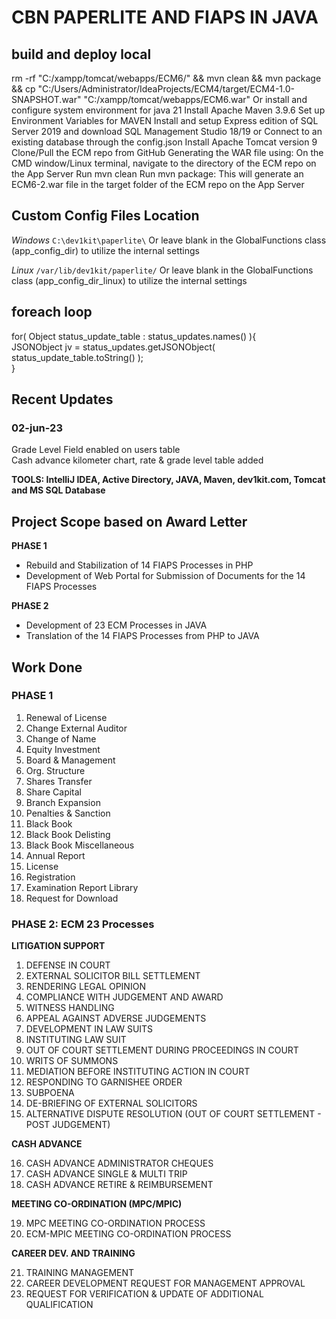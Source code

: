 # CBN PAPERLITE AND FIAPS IN JAVA

## build and deploy local
rm -rf "C:/xampp/tomcat/webapps/ECM6/" && mvn clean && mvn package && cp "C:/Users/Administrator/IdeaProjects/ECM4/target/ECM4-1.0-SNAPSHOT.war" "C:/xampp/tomcat/webapps/ECM6.war"
Or
install and configure system environment for java 21
Install Apache Maven 3.9.6
Set up Environment Variables for MAVEN
Install and setup Express edition of SQL Server 2019 and download SQL Management Studio 18/19 or Connect
to an existing database through the config.json
Install Apache Tomcat version 9
Clone/Pull the ECM repo from GitHub
Generating the WAR file using:
On the CMD window/Linux terminal, navigate to the directory of the ECM repo on the App Server
Run mvn clean
Run mvn package: This will generate an ECM6-2.war file in the target folder of the ECM repo on the App Server


## Custom Config Files Location
*Windows*
`C:\dev1kit\paperlite\`
Or leave blank in the GlobalFunctions class (app_config_dir) to utilize the internal settings

*Linux*
`/var/lib/dev1kit/paperlite/`
Or leave blank in the GlobalFunctions class (app_config_dir_linux) to utilize the internal settings

## foreach loop
for( Object status_update_table : status_updates.names() ){  
	JSONObject jv = status_updates.getJSONObject( status_update_table.toString() );  
}  

## Recent Updates
### 02-jun-23 
Grade Level Field enabled on users table  
Cash advance kilometer chart, rate & grade level table added

**TOOLS: IntelliJ IDEA, Active Directory, JAVA, Maven, dev1kit.com, Tomcat and MS SQL Database**

## Project Scope based on Award Letter
**PHASE 1**
- Rebuild and Stabilization of 14 FIAPS Processes in PHP
- Development of Web Portal for Submission of Documents for the 14 FIAPS Processes


**PHASE 2**
- Development of 23 ECM Processes in JAVA
- Translation of the 14 FIAPS Processes from PHP to JAVA

## Work Done
### PHASE 1
1. Renewal of License
2. Change External Auditor
3. Change of Name
4. Equity Investment
5. Board & Management
6. Org. Structure
7. Shares Transfer
8. Share Capital
9. Branch Expansion
10. Penalties & Sanction
11. Black Book
12. Black Book Delisting
13. Black Book Miscellaneous
14. Annual Report
15. License
16. Registration
17. Examination Report Library
18. Request for Download

### PHASE 2: ECM 23 Processes
**LITIGATION SUPPORT**

1. DEFENSE IN COURT
2. EXTERNAL SOLICITOR BILL SETTLEMENT
3. RENDERING LEGAL OPINION
4. COMPLIANCE WITH JUDGEMENT AND AWARD
5. WITNESS HANDLING
6. APPEAL AGAINST ADVERSE JUDGEMENTS
7. DEVELOPMENT IN LAW SUITS
8. INSTITUTING LAW SUIT
9. OUT OF COURT SETTLEMENT DURING PROCEEDINGS IN COURT
10. WRITS OF SUMMONS
11. MEDIATION BEFORE INSTITUTING ACTION IN COURT
12. RESPONDING TO GARNISHEE ORDER
13. SUBPOENA
14. DE-BRIEFING OF EXTERNAL SOLICITORS
15. ALTERNATIVE DISPUTE RESOLUTION (OUT OF COURT SETTLEMENT - POST JUDGEMENT)

**CASH ADVANCE**

16. CASH ADVANCE ADMINISTRATOR CHEQUES
17. CASH ADVANCE SINGLE & MULTI TRIP
18. CASH ADVANCE RETIRE & REIMBURSEMENT

**MEETING CO-ORDINATION (MPC/MPIC)**

19. MPC MEETING CO-ORDINATION PROCESS
20. ECM-MPIC MEETING CO-ORDINATION PROCESS

**CAREER DEV. AND TRAINING**

21. TRAINING MANAGEMENT
22. CAREER DEVELOPMENT REQUEST FOR MANAGEMENT APPROVAL
23. REQUEST FOR VERIFICATION & UPDATE OF ADDITIONAL QUALIFICATION
